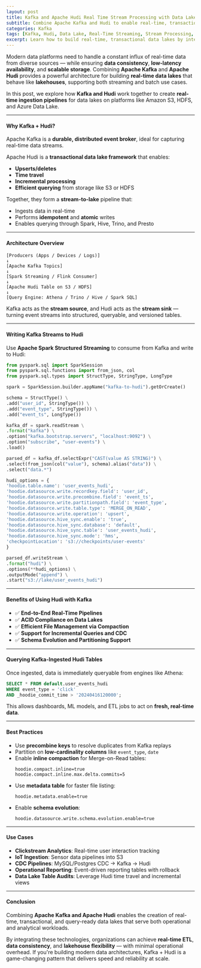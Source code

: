 ```yaml
---
layout: post
title: Kafka and Apache Hudi Real Time Stream Processing with Data Lakes
subtitle: Combine Apache Kafka and Hudi to enable real-time, transactional data lakes with stream ingestion
categories: Kafka
tags: [Kafka, Hudi, Data Lake, Real-Time Streaming, Stream Processing, Lakehouse, Big Data]
excerpt: Learn how to build real-time, transactional data lakes by integrating Apache Kafka with Apache Hudi. This guide covers architecture, ingestion pipelines, and best practices for building a modern lakehouse platform.
---
```

Modern data platforms need to handle a constant influx of real-time data from diverse sources — while ensuring **data consistency**, **low-latency availability**, and **scalable storage**. Combining **Apache Kafka** and **Apache Hudi** provides a powerful architecture for building **real-time data lakes** that behave like **lakehouses**, supporting both streaming and batch use cases.

In this post, we explore how **Kafka and Hudi** work together to create **real-time ingestion pipelines** for data lakes on platforms like Amazon S3, HDFS, and Azure Data Lake.

---

#### Why Kafka + Hudi?

Apache Kafka is a **durable, distributed event broker**, ideal for capturing real-time data streams.

Apache Hudi is a **transactional data lake framework** that enables:
- **Upserts/deletes**
- **Time travel**
- **Incremental processing**
- **Efficient querying** from storage like S3 or HDFS

Together, they form a **stream-to-lake** pipeline that:
- Ingests data in real-time
- Performs **idempotent** and **atomic** writes
- Enables querying through Spark, Hive, Trino, and Presto

---

#### Architecture Overview

```
[Producers (Apps / Devices / Logs)]
↓
[Apache Kafka Topics]
↓
[Spark Streaming / Flink Consumer]
↓
[Apache Hudi Table on S3 / HDFS]
↓
[Query Engine: Athena / Trino / Hive / Spark SQL]
```

Kafka acts as the **stream source**, and Hudi acts as the **stream sink** — turning event streams into structured, queryable, and versioned tables.

---

#### Writing Kafka Streams to Hudi

Use **Apache Spark Structured Streaming** to consume from Kafka and write to Hudi:

```python
from pyspark.sql import SparkSession
from pyspark.sql.functions import from_json, col
from pyspark.sql.types import StructType, StringType, LongType

spark = SparkSession.builder.appName("kafka-to-hudi").getOrCreate()

schema = StructType() \
.add("user_id", StringType()) \
.add("event_type", StringType()) \
.add("event_ts", LongType())

kafka_df = spark.readStream \
.format("kafka") \
.option("kafka.bootstrap.servers", "localhost:9092") \
.option("subscribe", "user-events") \
.load()

parsed_df = kafka_df.selectExpr("CAST(value AS STRING)") \
.select(from_json(col("value"), schema).alias("data")) \
.select("data.*")

hudi_options = {
'hoodie.table.name': 'user_events_hudi',
'hoodie.datasource.write.recordkey.field': 'user_id',
'hoodie.datasource.write.precombine.field': 'event_ts',
'hoodie.datasource.write.partitionpath.field': 'event_type',
'hoodie.datasource.write.table.type': 'MERGE_ON_READ',
'hoodie.datasource.write.operation': 'upsert',
'hoodie.datasource.hive_sync.enable': 'true',
'hoodie.datasource.hive_sync.database': 'default',
'hoodie.datasource.hive_sync.table': 'user_events_hudi',
'hoodie.datasource.hive_sync.mode': 'hms',
'checkpointLocation': 's3://checkpoints/user-events'
}

parsed_df.writeStream \
.format("hudi") \
.options(**hudi_options) \
.outputMode("append") \
.start("s3://lake/user_events_hudi")
```

---

#### Benefits of Using Hudi with Kafka

- ✅ **End-to-End Real-Time Pipelines**
- ✅ **ACID Compliance on Data Lakes**
- ✅ **Efficient File Management via Compaction**
- ✅ **Support for Incremental Queries and CDC**
- ✅ **Schema Evolution and Partitioning Support**

---

#### Querying Kafka-Ingested Hudi Tables

Once ingested, data is immediately queryable from engines like Athena:

```sql
SELECT * FROM default.user_events_hudi
WHERE event_type = 'click'
AND _hoodie_commit_time > '20240416120000';
```

This allows dashboards, ML models, and ETL jobs to act on **fresh, real-time data**.

---

#### Best Practices

- Use **precombine keys** to resolve duplicates from Kafka replays
- Partition on **low-cardinality columns** like `event_type`, `date`
- Enable **inline compaction** for Merge-on-Read tables:
  ```
  hoodie.compact.inline=true
  hoodie.compact.inline.max.delta.commits=5
  ```
- Use **metadata table** for faster file listing:
  ```
  hoodie.metadata.enable=true
  ```
- Enable **schema evolution**:
  ```
  hoodie.datasource.write.schema.evolution.enable=true
  ```

---

#### Use Cases

- **Clickstream Analytics**: Real-time user interaction tracking
- **IoT Ingestion**: Sensor data pipelines into S3
- **CDC Pipelines**: MySQL/Postgres CDC → Kafka → Hudi
- **Operational Reporting**: Event-driven reporting tables with rollback
- **Data Lake Table Audits**: Leverage Hudi time travel and incremental views

---

#### Conclusion

Combining **Apache Kafka and Apache Hudi** enables the creation of real-time, transactional, and query-ready data lakes that serve both operational and analytical workloads.

By integrating these technologies, organizations can achieve **real-time ETL**, **data consistency**, and **lakehouse flexibility** — with minimal operational overhead. If you're building modern data architectures, Kafka + Hudi is a game-changing pattern that delivers speed and reliability at scale.

